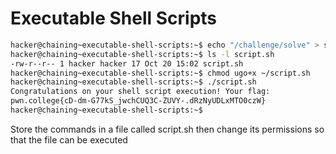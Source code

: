 # Executable Shell Scripts
```bash
hacker@chaining~executable-shell-scripts:~$ echo "/challenge/solve" > script.sh
hacker@chaining~executable-shell-scripts:~$ ls -l script.sh
-rw-r--r-- 1 hacker hacker 17 Oct 20 15:02 script.sh
hacker@chaining~executable-shell-scripts:~$ chmod ugo+x ~/script.sh
hacker@chaining~executable-shell-scripts:~$ ./script.sh
Congratulations on your shell script execution! Your flag:
pwn.college{cD-dm-G77kS_jwchCUQ3C-ZUVY-.dRzNyUDLxMTO0czW}
hacker@chaining~executable-shell-scripts:~$
```
Store the commands in a file called script.sh then change its permissions so that the file can be executed
